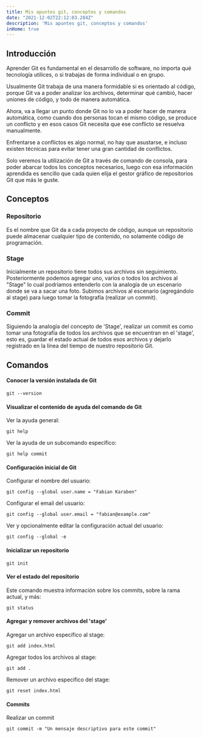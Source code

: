 ```yaml
---
title: Mis apuntes git, conceptos y comandos
date: "2021-12-02T22:12:03.284Z"
description: 'Mis apuntes git, conceptos y comandos'
inHome: true
---
```


## Introducción

Aprender Git es fundamental en el desarrollo de software, no importa qué tecnología utilices, o si trabajas de forma individual o en grupo.

Usualmente Git trabaja de una manera formidable si es orientado al código, porque Git va a poder analizar los archivos, determinar qué cambió, hacer uniones de código, y todo de manera automática.

Ahora, va a llegar un punto donde Git no lo va a poder hacer de manera automática, como cuando dos personas tocan el mismo código, se produce un conflicto y en esos casos Git necesita que ese conflicto se resuelva manualmente.

Enfrentarse a conflictos es algo normal, no hay que asustarse, e incluso existen técnicas para evitar tener una gran cantidad de conflictos.

Solo veremos la utilización de Git a través de comando de consola, para poder abarcar todos los conceptos necesarios, luego con esa información aprendida es sencillo que cada quien elija el gestor gráfico de repositorios Git que más le guste.


## Conceptos

### Repositorio

Es el nombre que Git da a cada proyecto de código, aunque un repositorio puede almacenar cualquier tipo de contenido, no solamente código de programación.

### Stage

Inicialmente un repositorio tiene todos sus archivos sin seguimiento. Posteriormente podemos agregar uno, varios o todos los archivos al "Stage" lo cual podríamos entenderlo con la analogía de un escenario donde se va a sacar una foto. Subimos archivos al escenario (agregándolo al stage) para luego tomar la fotografía (realizar un commit).

### Commit

Siguiendo la analogía del concepto de 'Stage', realizar un commit es como tomar una fotografía de todos los archivos que se encuentran en el 'stage', esto es, guardar el estado actual de todos esos archivos y dejarlo registrado en la línea del tiempo de nuestro repositorio Git.

## Comandos


#### Conocer la versión instalada de Git

```
git --version
```

#### Visualizar el contenido de ayuda del comando de Git

Ver la ayuda general:

```
git help
```

Ver la ayuda de un subcomando específico:

```
git help commit
```

#### Configuración inicial de Git

Configurar el nombre del usuario:

```
git config --global user.name = "Fabian Karaben"
```

Configurar el email del usuario:

```
git config --global user.email = "fabian@example.com"
```

Ver y opcionalmente editar la configuración actual del usuario:

```
git config --global -e
```

#### Inicializar un repositorio

```
git init
```

#### Ver el estado del repositorio

Este comando muestra información sobre los commits, sobre la rama actual, y más:

```
git status
```

#### Agregar y remover archivos del 'stage'

Agregar un archivo específico al stage:

```
git add index.html
```

Agregar todos los archivos al stage:

```
git add .
```

Remover un archivo específico del stage:

```
git reset index.html
```

#### Commits

Realizar un commit

```
git commit -m "Un mensaje descriptivo para este commit"
```

